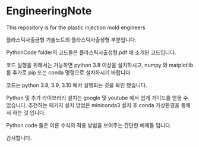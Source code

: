 # EngineeringNote
This repository is for the plastic injection mold engineers

플라스틱사출금형 기술노트의 플라스틱사출성형 부분입니다.

PythonCode folder의 코드들은 플라스틱사출성형.pdf 에 소개된 코드입니다.

코드 실행을 위해서는 가능하면 python 3.8 이상을 설치하시고, numpy 와 matplotlib 를 추가로 pip 또는 conda 명령으로 설치하시기 바랍니다.

코드는 python 3.8, 3.9, 3.10 에서 실행되는 것을 확인 했습니다.

Python 및 추가 라이브러리 설치는 google 및 youtube 에서 쉽게 가이드를 얻을 수 있습니다.
추천하는 패키지 설치 방법은 miniconda3 설치 후 conda 가상환경을 통해서 하는 것 입니다.

Python code 들은 이론 수식의 적용 방법을 보여주는 간단한 예제들 입니다.

감사합니다.

